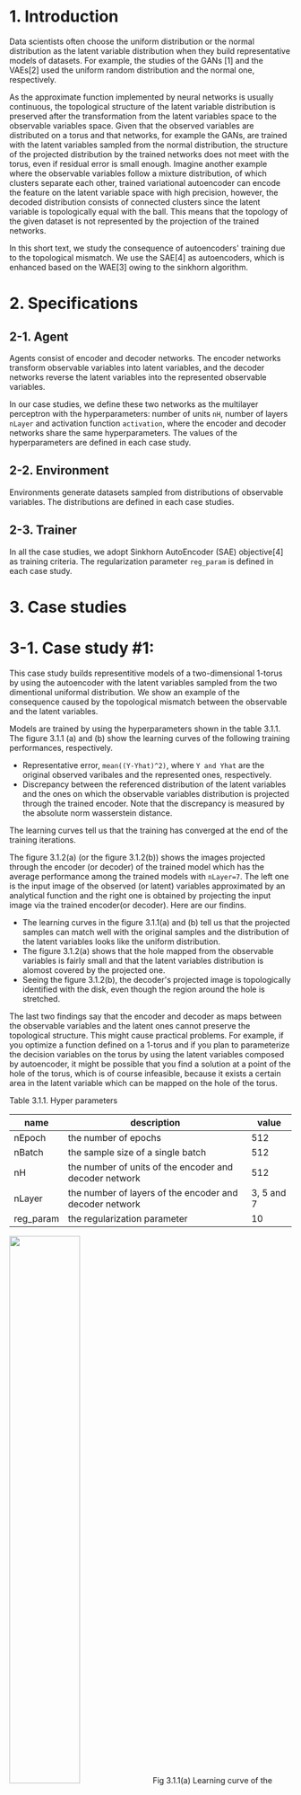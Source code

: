 
# 1. Introduction

Data scientists often choose the uniform distribution or the normal distribution as the latent variable distribution when they build representative models of datasets. For example, the studies of the GANs [1] and the VAEs[2] used the uniform random distribution and the normal one, respectively.

As the approximate function implemented by neural networks is usually continuous, the topological structure of the latent variable distribution is preserved after the transformation from the latent variables space to the observable variables space. Given that the observed variables are distributed on a torus and that networks, for example the GANs, are trained with the latent variables sampled from the normal distribution, the structure of the projected distribution by the trained networks does not meet with the torus, even if residual error is small enough. Imagine another example where the observable variables follow a mixture distribution, of which clusters separate each other, trained variational autoencoder can encode the feature on the latent variable space with high precision, however, the decoded distribution consists of connected clusters since the latent variable is topologically equal with the ball. This means that the topology of the given dataset is not represented by the projection of the trained networks.

In this short text, we study the consequence of autoencoders' training due to  the topological mismatch. We use the SAE[4] as autoencoders, which is enhanced based on the WAE[3] owing to the sinkhorn algorithm.

# 2. Specifications

## 2-1. Agent

Agents consist of encoder and decoder networks. The encoder networks transform observable variables into latent variables, and the decoder networks reverse the latent variables into the represented observable variables.

In our case studies, we define these two networks as the multilayer perceptron with the hyperparameters: number of units `nH`, number of layers `nLayer` and activation function `activation`, where the encoder and decoder networks share the same hyperparameters. The values of the hyperparameters are defined in each case study.

## 2-2. Environment

Environments generate datasets sampled from distributions of observable variables. The distributions are defined in each case studies.

## 2-3. Trainer

In all the case studies, we adopt Sinkhorn AutoEncoder (SAE) objective[4] as training criteria. The regularization parameter `reg_param` is defined in each case study.


# 3. Case studies

# 3-1. Case study #1:

This case study builds representitive models
of a two-dimensional 1-torus
by using the autoencoder with the latent variables
sampled from the two dimentional uniformal distribution.
We show an example of the consequence caused by the topological mismatch 
between the observable and the latent variables.

Models are trained by using the hyperparameters shown in the table 3.1.1.
The figure 3.1.1 (a) and (b) show the learning curves of the following 
training performances, respectively.
- Representative error, `mean((Y-Yhat)^2)`, where `Y and Yhat` are the original observed varibales and the represented ones, respectively.
- Discrepancy between the referenced distribution of the latent variables and the ones on which the observable variables distribution is projected through the trained encoder. Note that the discrepancy is measured by the absolute norm wasserstein distance.

The learning curves tell us that the training has converged at the end of the training iterations.

The figure 3.1.2(a) (or the figure 3.1.2(b)) shows the images projected through the encoder (or decoder) of the trained model which has the average performance among the trained models with `nLayer=7`.
The left one is the input image of the observed (or latent) variables approximated by an analytical function
and the right one is obtained by projecting the input image via the trained encoder(or decoder). 
Here are our findins.
- The learning curves in the figure 3.1.1(a) and (b) tell us that the projected samples can match well with the original samples and the distribution of the latent variables looks like the uniform distribution.
- The figure 3.1.2(a) shows that the hole mapped from the observable variables is fairly small and that the latent variables distribution is alomost covered by the projected one.
- Seeing the figure 3.1.2(b), the decoder's projected image is topologically identified with the disk, even though the region around the hole is stretched.

The last two findings say that the encoder and decoder as maps between the observable variables and the latent ones cannot preserve the topological structure.
This might cause practical problems. For example, 
if you optimize a function defined on a 1-torus
and if you plan to parameterize the decision variables on the torus by using the latent variables composed by autoencoder,
it might be possible that you find a solution at a point of the hole of the torus,
which is of course infeasible, 
because it exists a certain area in the latent variable which can be mapped on the hole of the torus.

Table 3.1.1. Hyper parameters 

|name|description|value|
|-|-|-|
|nEpoch|the number of epochs | 512|
|nBatch|the sample size of a single batch|512|
|nH|the number of units of the encoder and decoder network|512|
|nLayer|the number of layers of the encoder and decoder network| 3, 5 and 7|
|reg_param|the regularization parameter | 10 |

<img src = "./img/cs01b_representative_error.png" width = "50%"> 
Fig 3.1.1(a) Learning curve of the representative error grouped by the number of layers in the network

<img src = "./img/cs01b_latent_distribution_discrepancy.png" width = "50%"> 
Fig 3.1.1(b) Learning curve of the discrepancy between the the referenced and the projected  latent variablee distributions grouped by the number of layers in the network

<img src = "./img/encoder_projection_cbarbaUWpfmwvNQS.png" width = "50%"> 
Fig 3.1.2(a) Input and output image of a trained encoder

<img src = "./img/deccoder_projection_cbarbaUWpfmwvNQS.png" width = "50%"> 
Fig 3.1.2(b) Input and output image of a trained decoder

# 3-2. Case study #2:

We move on the next case study to see another type of topological mismatch:
the one distributes on the twisted surface in the three dimensional space,
while the distribution of the other, not twisted.
It's impossible that the autoencoders consilliate this difference
since the twisted image (or not twisted) is mapped on to the twisted image (or not twisted).
We see the consequence of the wasserstein autoencoders' training subject to this toplogical mismatch.

Here is the specifications of our experiment.
The environment generates the dataset sampled randomly from the mobius band.
More precisely say that the the variables `x, y and z` in the three dimensional space randomly distribute on the surface difined in 
[site](https://en.wikipedia.org/wiki/M%C3%B6bius_strip#Geometry_and_topology)
.

On the other hand,
we define the agent that the distribution of the latent variables `u, v and w` follows
the uniformal random distribution over a ring as follow:

<img src = "./img/texclip20200826105519.png" width = "83%">

Note that the observable variables' distribution is twisted,
while the latent variables' one is not.

We train agents by using the hyperparameters in the table 3.2.1 and 
the figure 3.2.1 shows the learning curves of the pair of performances
mentioned already in the case study #1.
It tolds us that the training has converged at the end of the final epoch.
We see below in detail an agent among trained agents around the average performance.

The figure 3.2.2(a) shows how the trained encoder maps the observable variable image
(the blue in the left) to the latent variable image (the blue one in the right).
The projected image on the latent variable space represents well the referenced image(the gray one).
Particulaly, the part mapped from the twisted part of the input image 
is pushed and piled up on the surface of the referenced image 
due to the fact that the encoder cannot untangle the distortion of the mobius band.

The figure 3.2.2(b) shows the referenced latent variable image(the red one in the left) 
and its projected image on the observable variable space
by the trained decoder (the red one in the right).
As mentioned in the case of the encoder, the projected image looks like the referenced observable image(the gray one in the right),
though, since the refrenced latent image is not twisted, a part of projected image is streched and flipped to 
the twisted part of the mobius band.
This happens because the decoder has to preserve the topological structure.

Thus, however well wasserstein autoencoders can regenerate datasets of distributions with complex structures
in the data-driven manner, they cannot represent topological structure.


Table 3.2.1. Hyper parameters 

|name|description|value|
|-|-|-|
|nEpoch|the number of epochs | 512|
|nBatch|the sample size of a single batch|512|
|nH|the number of units of the encoder and decoder network|128|
|nLayer|the number of layers of the encoder and decoder network|3|
|reg_param|the regularization parameter | 10 |

<img src = "./img/cs02a_score.png" width = "50%"> 
Fig 3.2.1 Learning curve of the representative error and the discrepancy between the the referenced and the projected  latent variable distributions

<img src = "./img/cs02a_encoder_projection_SQMQIE81fexBjY9p_azim=270.png" width = "75%"> 
Fig 3.2.2(a) Input and output image of a trained encoder

<img src = "./img/cs02a_deccoder_projection_SQMQIE81fexBjY9p_azim=000.png" width = "75%"> 
Fig 3.2.2(b) Input and output image of a trained decoder


# 3-3. Case study #3:

In the third example, 
we take account of the difference of knots as an example of topological mismatch.
We try to represent a type of knot by transforming another type of knot
and we see what happens to the autoencoders' training due to this discrepancy.

Here is the configuration of agents and environments:
- The environment randomly samples values from [a trefoil knot](https://en.wikipedia.org/wiki/Trefoil_knot#Descriptions) in three-dimensional space.
- The latent variable of the agents are sampled from an unknot, namely a simple ring, in three-dimensional space.

The table 3.3.1 shows the hyperparameter set for the training.
Note that small batch size is required in this training, 
probably because smaller size batch can break better the symmetry accross the x-y plane which the observable variables distribution holds.
The training has already saturated at the end of epochs, which is confirmed in the learning curves shown in the figure 3.3.1.

We select one trained agent among the trained agents around average performances and analyze it.
- The figure 3.3.2(a) shows the transformation of the observable variables distribution
on the latent variables space by the trained encoder
Although the output image is close to the referenced latent variables distribution
, the output image seemingly preserves the knots of the original image.
- The figure 3.3.2(b) shows the referenced latent variables image, that is the simple circle,
and its projected image by the trained decoder on the observable variables space.
The output closed loop is approaching to the original trefoil knot,
however, it's hard to fit it completely because the projected image cannot make new knots in their own.

In this way, even if the numerical evaluations of the error and the discrepancy of distributions are small,
the wasserstein autoencoders are not capable to create new knots.
The topological discrepancy cannot be resolved just by the autoencoders.

Table 3.3.1. Hyper parameters 

|name|description|value|
|-|-|-|
|nEpoch|the number of epochs | 512|
|nBatch|the sample size of a single batch|32|
|nH|the number of units of the encoder and decoder network|32|
|nLayer|the number of layers of the encoder and decoder network|3|
|reg_param|the regularization parameter | 0.1 |
|activation|activation function of agent|tanh|

<img src = "./img/cs03c_score.png" width = "50%"> 
Fig 3.3.1 Learning curve of the representative error and the discrepancy between the the referenced and the projected  latent variable distributions

<img src = "./img/cs03c_encoder_projection_A8h1YHFMvFCZkzb0_azim=000.png" width = "75%"> 
Fig 3.3.2(a) Input and output image of a trained encoder

<img src = "./img/cs03c_decoder_projection_A8h1YHFMvFCZkzb0_azim=000.png" width = "75%"> 
Fig 3.3.2(b) Input and output image of a trained decoder


# 4. References

<ul>
<li>[1]:
Ian J. Goodfellow, Jean Pouget-Abadie, Mehdi Mirza, Bing Xu, David Warde-Farley, Sherjil Ozair, Aaron Courville, Yoshua Bengio: “Generative Adversarial Networks”, 2014; <a href='http://arxiv.org/abs/1406.2661'>arXiv:1406.2661</a>.
</li>
<li>[2]:
Diederik P Kingma, Max Welling: “Auto-Encoding Variational Bayes”, 2013; <a href='http://arxiv.org/abs/1312.6114'>arXiv:1312.6114</a>.
</li>
<li>[3]:
Ilya Tolstikhin, Olivier Bousquet, Sylvain Gelly, Bernhard Schoelkopf: “Wasserstein Auto-Encoders”, 2017; <a href='http://arxiv.org/abs/1711.01558'>arXiv:1711.01558</a>.
</li>
<li>[4]:
Giorgio Patrini, Rianne van den Berg, Patrick Forré, Marcello Carioni, Samarth Bhargav, Max Welling, Tim Genewein, Frank Nielsen: “Sinkhorn AutoEncoders”, 2018; <a href='http://arxiv.org/abs/1810.01118'>arXiv:1810.01118</a>.
</li>
</ul>
